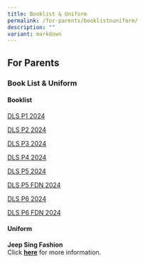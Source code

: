 ```yaml
---
title: Booklist & Uniform
permalink: /for-parents/booklistnuniform/
description: ""
variant: markdown
---
```

## For&nbsp;Parents

### Book List &amp; Uniform

#### Booklist


[DLS P1 2024](/files/DLS_P1_2024.pdf) 

[DLS P2 2024](/files/DLS_P2_2024.pdf)

[DLS P3 2024](/files/DLS_P3_2024.pdf)

[DLS P4 2024](/files/DLS_P4_2024.pdf)

[DLS P5 2024](/files/DLS_P5_2024.pdf)

[DLS P5 FDN 2024](/files/DLS_P5__FDN__2024.pdf)

[DLS P6 2024](/files/DLS_P6_2024.pdf)

[DLS P6 FDN 2024](/files/DLS_P6__FDN__2024.pdf)

#### Uniform

**Jeep Sing Fashion** <br>
Click [**here**](/files/2024/Jeep_Sing_Fashion.pdf) for more information.